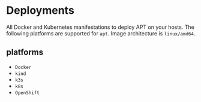 # Deployments

All Docker and Kubernetes manifestations to deploy APT on your hosts. The following platforms
are supported for ```apt```. Image architecture is ```linux/amd64```.

## platforms

- ```Docker```
- ```kind```
- ```k3s```
- ```k8s```
- ```OpenShift```
